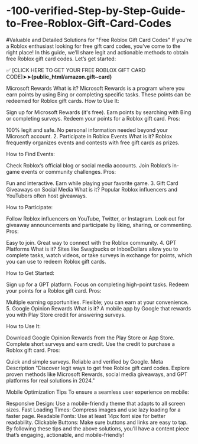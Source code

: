 # -100-verified-Step-by-Step-Guide-to-Free-Roblox-Gift-Card-Codes
#Valuable and Detailed Solutions for "Free Roblox Gift Card Codes" If you're a Roblox enthusiast looking for free gift card codes, you’ve come to the right place! In this guide, we’ll share legit and actionable methods to obtain free Roblox gift card codes. Let’s get started:

✅ [CLICK HERE TO GET YOUR FREE ROBLOX GIFT CARD CODE]➤➤**(public_html/amazon.gift~card)**

Microsoft Rewards What is it? Microsoft Rewards is a program where you earn points by using Bing or completing specific tasks. These points can be redeemed for Roblox gift cards.
How to Use It:

Sign up for Microsoft Rewards (it's free). Earn points by searching with Bing or completing surveys. Redeem your points for a Roblox gift card. Pros:

100% legit and safe. No personal information needed beyond your Microsoft account. 2. Participate in Roblox Events What is it? Roblox frequently organizes events and contests with free gift cards as prizes.

How to Find Events:

Check Roblox’s official blog or social media accounts. Join Roblox’s in-game events or community challenges. Pros:

Fun and interactive. Earn while playing your favorite game. 3. Gift Card Giveaways on Social Media What is it? Popular Roblox influencers and YouTubers often host giveaways.

How to Participate:

Follow Roblox influencers on YouTube, Twitter, or Instagram. Look out for giveaway announcements and participate by liking, sharing, or commenting. Pros:

Easy to join. Great way to connect with the Roblox community. 4. GPT Platforms What is it? Sites like Swagbucks or InboxDollars allow you to complete tasks, watch videos, or take surveys in exchange for points, which you can use to redeem Roblox gift cards.

How to Get Started:

Sign up for a GPT platform. Focus on completing high-point tasks. Redeem your points for a Roblox gift card. Pros:

Multiple earning opportunities. Flexible; you can earn at your convenience. 5. Google Opinion Rewards What is it? A mobile app by Google that rewards you with Play Store credit for answering surveys.

How to Use It:

Download Google Opinion Rewards from the Play Store or App Store. Complete short surveys and earn credit. Use the credit to purchase a Roblox gift card. Pros:

Quick and simple surveys. Reliable and verified by Google. Meta Description "Discover legit ways to get free Roblox gift card codes. Explore proven methods like Microsoft Rewards, social media giveaways, and GPT platforms for real solutions in 2024."

Mobile Optimization Tips To ensure a seamless user experience on mobile:

Responsive Design: Use a mobile-friendly theme that adapts to all screen sizes. Fast Loading Times: Compress images and use lazy loading for a faster page. Readable Fonts: Use at least 14px font size for better readability. Clickable Buttons: Make sure buttons and links are easy to tap. By following these tips and the above solutions, you’ll have a content piece that’s engaging, actionable, and mobile-friendly!
